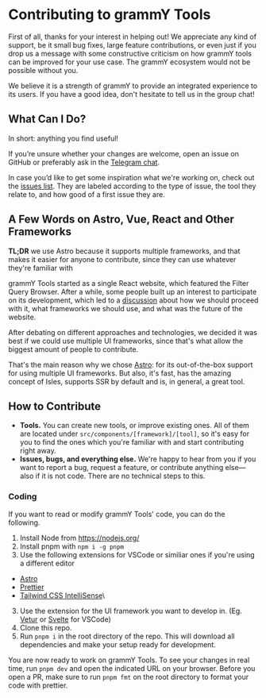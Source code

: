 # Contributing to grammY Tools

First of all, thanks for your interest in helping out!
We appreciate any kind of support, be it small bug fixes, large feature contributions, or even just if you drop us a message with some constructive criticism on how grammY tools can be improved for your use case.
The grammY ecosystem would not be possible without you.

We believe it is a strength of grammY to provide an integrated experience to its users.
If you have a good idea, don't hesitate to tell us in the group chat!

## What Can I Do?

In short: anything you find useful!

If you’re unsure whether your changes are welcome, open an issue on GitHub or preferably ask in the [Telegram chat](https://t.me/grammyjs).

In case you’d like to get some inspiration what we're working on, check out the [issues list](https://github.com/grammyjs/tools/issues).
They are labeled according to the type of issue, the tool they relate to, and how good of a first issue they are.

## A Few Words on Astro, Vue, React and Other Frameworks

**TL;DR** we use Astro because it supports multiple frameworks, and that makes it easier for anyone to contribute, since they can use whatever they're familiar with

grammY Tools started as a single React website, which featured the Filter Query Browser.
After a while, some people built up an interest to participate on its development, which led to a [discussion](https://t.me/grammyjs/118131) about how we should proceed with it, what frameworks we should use, and what was the future of the website.

After debating on different approaches and technologies, we decided it was best if we could use multiple UI frameworks, since that's what allow the biggest amount of people to contribute.

That's the main reason why we chose [Astro](https://astro.build/): for its out-of-the-box support for using multiple UI frameworks.
But also, it's fast, has the amazing concept of Isles, supports SSR by default and is, in general, a great tool.

## How to Contribute

- **Tools.**
  You can create new tools, or improve existing ones.
  All of them are located under `src/components/[framework]/[tool]`, so it's easy for you to find the ones which you're familiar with and start contributing right away.
- **Issues, bugs, and everything else.**
  We're happy to hear from you if you want to report a bug, request a feature, or contribute anything else—also if it is not code.
  There are no technical steps to this.

### Coding

If you want to read or modify grammY Tools' code, you can do the following.

1. Install Node from <https://nodejs.org/>
2. Install pnpm with `npm i -g pnpm`
2. Use the following extensions for VSCode or similiar ones if you're using a different editor
  - [Astro](https://marketplace.visualstudio.com/items?itemName=astro-build.astro-vscode)
  - [Prettier](https://marketplace.visualstudio.com/items?itemName=esbenp.prettier-vscode)
  - [Tailwind CSS IntelliSense](https://marketplace.visualstudio.com/items?itemName=bradlc.vscode-tailwindcss)\
3. Use the extension for the UI framework you want to develop in. (Eg. [Vetur](https://marketplace.visualstudio.com/items?itemName=octref.vetur) or [Svelte](https://marketplace.visualstudio.com/items?itemName=svelte.svelte-vscode) for VSCode)
4. Clone this repo.
5. Run `pnpm i` in the root directory of the repo.
   This will download all dependencies and make your setup ready for development.

You are now ready to work on grammY Tools.
To see your changes in real time, run `pnpm dev` and open the indicated URL on your browser.
Before you open a PR, make sure to run `pnpm fmt` on the root directory to format your code with prettier.

